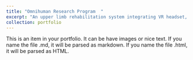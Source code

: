```yaml
---
title: "Omnihuman Research Program  "
excerpt: "An upper limb rehabilitation system integrating VR headset,  pneumatic gloves and haptic feedback<br/><img src='/images/Om1.png'>"
collection: portfolio
---
```


This is an item in your portfolio. It can be have images or nice text. If you name the file .md, it will be parsed as markdown. If you name the file .html, it will be parsed as HTML. 
